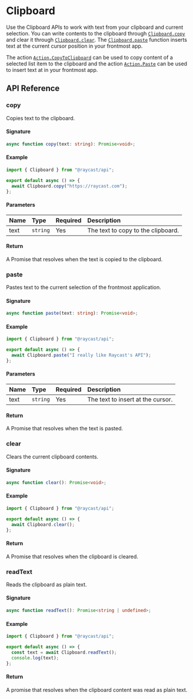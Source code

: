 <!-----------------------------------
 ⚠️⚠️⚠️
 DO NOT UPDATE THIS FILE.
 THIS MARKDOWN FILE HAS BEEN GENERATED FROM https://github.com/raycast/extensions/blob/main/docs/api-reference/clipboard.md.
 PLEASE UPDATE THAT ONE INSTEAD.
 ⚠️⚠️⚠️
------------------------------------>
# Clipboard

Use the Clipboard APIs to work with text from your clipboard and current selection. You can write contents to the clipboard through [`Clipboard.copy`](clipboard.md#copy) and clear it through [`Clipboard.clear`](clipboard.md#clear). The [`Clipboard.paste`](clipboard.md#paste) function inserts text at the current cursor position in your frontmost app.

The action [`Action.CopyToClipboard`](user-interface/actions.md#action.copytoclipboard) can be used to copy content of a selected list item to the clipboard and the action [`Action.Paste`](user-interface/actions.md#action.paste) can be used to insert text at in your frontmost app.

## API Reference

### copy

Copies text to the clipboard.

#### Signature

```typescript
async function copy(text: string): Promise<void>;
```

#### Example

```typescript
import { Clipboard } from "@raycast/api";

export default async () => {
  await Clipboard.copy("https://raycast.com");
};
```

#### Parameters

| Name | Type                | Required | Description                        |
| :--- | :------------------ | :------- | :--------------------------------- |
| text | <code>string</code> | Yes      | The text to copy to the clipboard. |

#### Return

A Promise that resolves when the text is copied to the clipboard.

### paste

Pastes text to the current selection of the frontmost application.

#### Signature

```typescript
async function paste(text: string): Promise<void>;
```

#### Example

```typescript
import { Clipboard } from "@raycast/api";

export default async () => {
  await Clipboard.paste("I really like Raycast's API");
};
```

#### Parameters

| Name | Type                | Required | Description                       |
| :--- | :------------------ | :------- | :-------------------------------- |
| text | <code>string</code> | Yes      | The text to insert at the cursor. |

#### Return

A Promise that resolves when the text is pasted.

### clear

Clears the current clipboard contents.

#### Signature

```typescript
async function clear(): Promise<void>;
```

#### Example

```typescript
import { Clipboard } from "@raycast/api";

export default async () => {
  await Clipboard.clear();
};
```

#### Return

A Promise that resolves when the clipboard is cleared.

### readText

Reads the clipboard as plain text.

#### Signature

```typescript
async function readText(): Promise<string | undefined>;
```

#### Example

```typescript
import { Clipboard } from "@raycast/api";

export default async () => {
  const text = await Clipboard.readText();
  console.log(text);
};
```

#### Return

A promise that resolves when the clipboard content was read as plain text.
